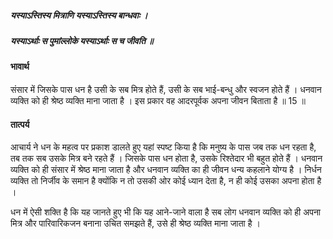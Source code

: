 ##### यस्याऽस्तिस्य मित्राणि यस्याऽस्तिस्य बान्धवाः ।
##### यस्याऽर्थाः स पुमांल्लोके यस्याऽर्थाः स च जीवति ॥

#### भावार्थ

संसार में जिसके पास धन है उसी के सब मित्र होते हैं, उसी के सब भाई-बन्धु और स्वजन होते हैं । धनवान व्यक्ति को ही श्रेष्ठ व्यक्ति माना जाता है । इस प्रकार वह आदरपूर्वक अपना जीवन बिताता है ॥ 15 ॥

#### तात्पर्य

आचार्य ने धन के महत्व पर प्रकाश डालते हुए यहां स्पष्ट किया है कि मनुष्य के पास जब तक धन रहता है, तब तक सब उसके मित्र बने रहते हैं । जिसके पास धन होता है, उसके रिश्तेदार भी बहुत होते हैं । धनवान व्यक्ति को ही संसार में श्रेष्ठ माना जाता है और धनवान व्यक्ति का ही जीवन धन्य कहलाने योग्य है । निर्धन व्यक्ति तो निर्जीव के समान है क्योंकि न तो उसकी ओर कोई ध्यान देता है, न ही कोई उसका अपना होता है ।

धन में ऐसी शक्ति है कि यह जानते हुए भी कि यह आने-जाने वाला है सब लोग धनवान व्यक्ति को ही अपना मित्र और पारिवारिकजन बनाना उचित समझते हैं, उसे ही श्रेष्ठ व्यक्ति माना जाता है ।